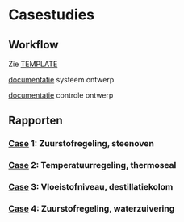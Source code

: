 # Casestudies

## Workflow

Zie [TEMPLATE](rapport/template.md) 
  
[documentatie](../03_systeem_theorie/README.md) systeem ontwerp

[documentatie](../04_regeltechniek/README.md) controle ontwerp

## Rapporten

### [Case](rapport/01_case.md) 1: Zuurstofregeling, steenoven

### [Case](rapport/02_case.md) 2: Temperatuurregeling, thermoseal

### [Case](rapport/03_case.md) 3: Vloeistofniveau, destillatiekolom

### [Case](rapport/04_case.md) 4: Zuurstofregeling, waterzuivering